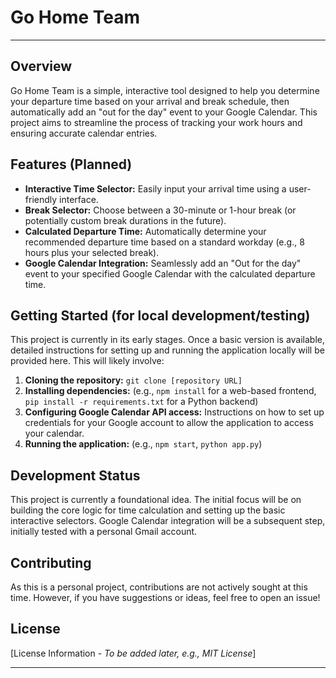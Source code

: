 # Go Home Team
---

## Overview

Go Home Team is a simple, interactive tool designed to help you determine your departure time based on your arrival and break schedule, then automatically add an "out for the day" event to your Google Calendar. This project aims to streamline the process of tracking your work hours and ensuring accurate calendar entries.

## Features (Planned)

* **Interactive Time Selector:** Easily input your arrival time using a user-friendly interface.
* **Break Selector:** Choose between a 30-minute or 1-hour break (or potentially custom break durations in the future).
* **Calculated Departure Time:** Automatically determine your recommended departure time based on a standard workday (e.g., 8 hours plus your selected break).
* **Google Calendar Integration:** Seamlessly add an "Out for the day" event to your specified Google Calendar with the calculated departure time.

## Getting Started (for local development/testing)

This project is currently in its early stages. Once a basic version is available, detailed instructions for setting up and running the application locally will be provided here. This will likely involve:

1.  **Cloning the repository:** `git clone [repository URL]`
2.  **Installing dependencies:** (e.g., `npm install` for a web-based frontend, `pip install -r requirements.txt` for a Python backend)
3.  **Configuring Google Calendar API access:** Instructions on how to set up credentials for your Google account to allow the application to access your calendar.
4.  **Running the application:** (e.g., `npm start`, `python app.py`)

## Development Status

This project is currently a foundational idea. The initial focus will be on building the core logic for time calculation and setting up the basic interactive selectors. Google Calendar integration will be a subsequent step, initially tested with a personal Gmail account.

## Contributing

As this is a personal project, contributions are not actively sought at this time. However, if you have suggestions or ideas, feel free to open an issue!

## License

[License Information - *To be added later, e.g., MIT License*]

---
